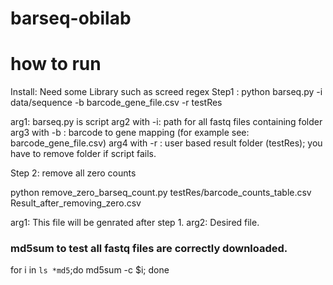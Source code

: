 # barseq-obilab

# how to run
Install: Need some Library such as screed regex
Step1 :
python barseq.py -i data/sequence -b barcode_gene_file.csv -r testRes

arg1: barseq.py is script
arg2 with -i: path for all fastq files containing folder
arg3 with -b : barcode to gene mapping (for example see: barcode_gene_file.csv)
arg4 with -r : user based result folder (testRes); you have to remove folder if script fails.

Step 2: remove all zero counts

python remove_zero_barseq_count.py testRes/barcode_counts_table.csv Result_after_removing_zero.csv


arg1: This file will be genrated after step 1.
arg2: Desired file.
### md5sum	to test all fastq files are correctly downloaded.
for i in `ls *md5`;do md5sum -c $i; done
